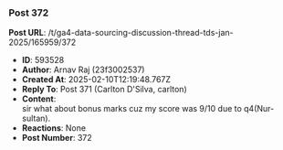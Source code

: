 ### Post 372
**Post URL**: /t/ga4-data-sourcing-discussion-thread-tds-jan-2025/165959/372
- **ID**: 593528
- **Author**: Arnav Raj  (23f3002537)
- **Created At**: 2025-02-10T12:19:48.767Z
- **Reply To**: Post 371 (Carlton D'Silva, carlton)
- **Content**:  
  sir what about bonus marks cuz my score was 9/10 due to q4(Nur-sultan).
- **Reactions**: None
- **Post Number**: 372

